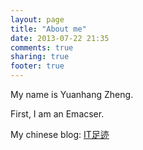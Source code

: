 ```yaml
---
layout: page
title: "About me"
date: 2013-07-22 21:35
comments: true
sharing: true
footer: true
---
```


My name is Yuanhang Zheng.

First, I am an Emacser.

My chinese blog: [IT足迹](http://www.zhengyuanhang.com)


